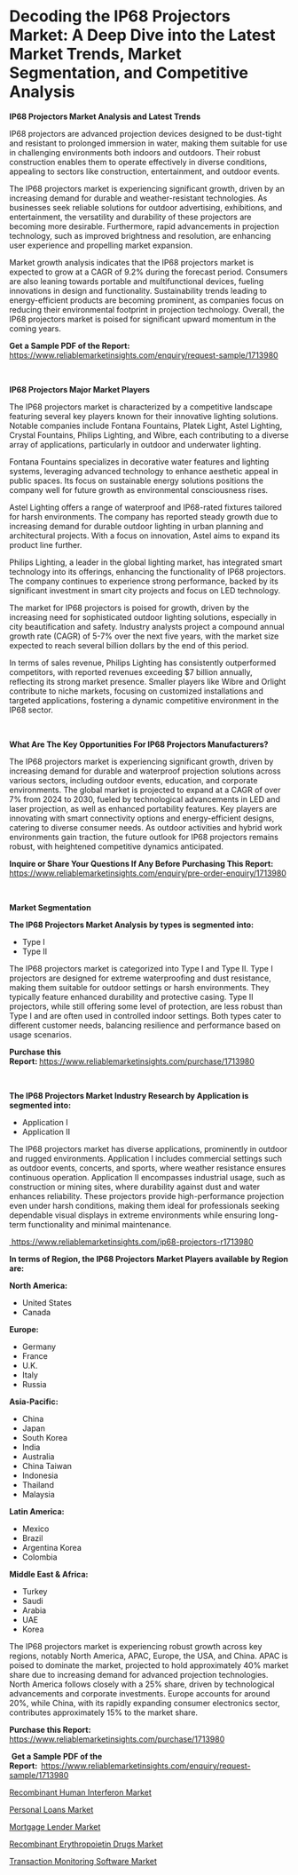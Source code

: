 <p><h1>Decoding the IP68 Projectors Market: A Deep Dive into the Latest Market Trends, Market Segmentation, and Competitive Analysis</h1></p><p><strong>IP68 Projectors Market Analysis and Latest Trends</strong></p>
<p><p>IP68 projectors are advanced projection devices designed to be dust-tight and resistant to prolonged immersion in water, making them suitable for use in challenging environments both indoors and outdoors. Their robust construction enables them to operate effectively in diverse conditions, appealing to sectors like construction, entertainment, and outdoor events.</p><p>The IP68 projectors market is experiencing significant growth, driven by an increasing demand for durable and weather-resistant technologies. As businesses seek reliable solutions for outdoor advertising, exhibitions, and entertainment, the versatility and durability of these projectors are becoming more desirable. Furthermore, rapid advancements in projection technology, such as improved brightness and resolution, are enhancing user experience and propelling market expansion.</p><p>Market growth analysis indicates that the IP68 projectors market is expected to grow at a CAGR of 9.2% during the forecast period. Consumers are also leaning towards portable and multifunctional devices, fueling innovations in design and functionality. Sustainability trends leading to energy-efficient products are becoming prominent, as companies focus on reducing their environmental footprint in projection technology. Overall, the IP68 projectors market is poised for significant upward momentum in the coming years.</p></p>
<p><strong>Get a Sample PDF of the Report:&nbsp;</strong> <a href="https://www.reliablemarketinsights.com/enquiry/request-sample/1713980?utm_campaign=1559&utm_medium=2&utm_source=Github&utm_content=ia&utm_term=22102024&utm_id=ip68-projectors">https://www.reliablemarketinsights.com/enquiry/request-sample/1713980</a></p>
<p>&nbsp;</p>
<p><strong>IP68 Projectors Major Market Players</strong></p>
<p><p>The IP68 projectors market is characterized by a competitive landscape featuring several key players known for their innovative lighting solutions. Notable companies include Fontana Fountains, Platek Light, Astel Lighting, Crystal Fountains, Philips Lighting, and Wibre, each contributing to a diverse array of applications, particularly in outdoor and underwater lighting.</p><p>Fontana Fountains specializes in decorative water features and lighting systems, leveraging advanced technology to enhance aesthetic appeal in public spaces. Its focus on sustainable energy solutions positions the company well for future growth as environmental consciousness rises.</p><p>Astel Lighting offers a range of waterproof and IP68-rated fixtures tailored for harsh environments. The company has reported steady growth due to increasing demand for durable outdoor lighting in urban planning and architectural projects. With a focus on innovation, Astel aims to expand its product line further.</p><p>Philips Lighting, a leader in the global lighting market, has integrated smart technology into its offerings, enhancing the functionality of IP68 projectors. The company continues to experience strong performance, backed by its significant investment in smart city projects and focus on LED technology.</p><p>The market for IP68 projectors is poised for growth, driven by the increasing need for sophisticated outdoor lighting solutions, especially in city beautification and safety. Industry analysts project a compound annual growth rate (CAGR) of 5-7% over the next five years, with the market size expected to reach several billion dollars by the end of this period.</p><p>In terms of sales revenue, Philips Lighting has consistently outperformed competitors, with reported revenues exceeding $7 billion annually, reflecting its strong market presence. Smaller players like Wibre and Orlight contribute to niche markets, focusing on customized installations and targeted applications, fostering a dynamic competitive environment in the IP68 sector.</p></p>
<p>&nbsp;</p>
<p><strong>What Are The Key Opportunities For IP68 Projectors Manufacturers?</strong></p>
<p><p>The IP68 projectors market is experiencing significant growth, driven by increasing demand for durable and waterproof projection solutions across various sectors, including outdoor events, education, and corporate environments. The global market is projected to expand at a CAGR of over 7% from 2024 to 2030, fueled by technological advancements in LED and laser projection, as well as enhanced portability features. Key players are innovating with smart connectivity options and energy-efficient designs, catering to diverse consumer needs. As outdoor activities and hybrid work environments gain traction, the future outlook for IP68 projectors remains robust, with heightened competitive dynamics anticipated.</p></p>
<p><strong>Inquire or Share Your Questions If Any Before Purchasing This Report:</strong> <a href="https://www.reliablemarketinsights.com/enquiry/pre-order-enquiry/1713980?utm_campaign=1559&utm_medium=2&utm_source=Github&utm_content=ia&utm_term=22102024&utm_id=ip68-projectors">https://www.reliablemarketinsights.com/enquiry/pre-order-enquiry/1713980</a></p>
<p>&nbsp;</p>
<p><strong>Market Segmentation</strong></p>
<p><strong>The IP68 Projectors Market Analysis by types is segmented into:</strong></p>
<p><ul><li>Type I</li><li>Type II</li></ul></p>
<p><p>The IP68 projectors market is categorized into Type I and Type II. Type I projectors are designed for extreme waterproofing and dust resistance, making them suitable for outdoor settings or harsh environments. They typically feature enhanced durability and protective casing. Type II projectors, while still offering some level of protection, are less robust than Type I and are often used in controlled indoor settings. Both types cater to different customer needs, balancing resilience and performance based on usage scenarios.</p></p>
<p><strong>Purchase this Report:&nbsp;</strong><a href="https://www.reliablemarketinsights.com/purchase/1713980?utm_campaign=1559&utm_medium=2&utm_source=Github&utm_content=ia&utm_term=22102024&utm_id=ip68-projectors">https://www.reliablemarketinsights.com/purchase/1713980</a></p>
<p>&nbsp;</p>
<p><strong>The IP68 Projectors Market Industry Research by Application is segmented into:</strong></p>
<p><ul><li>Application I</li><li>Application II</li></ul></p>
<p><p>The IP68 projectors market has diverse applications, prominently in outdoor and rugged environments. Application I includes commercial settings such as outdoor events, concerts, and sports, where weather resistance ensures continuous operation. Application II encompasses industrial usage, such as construction or mining sites, where durability against dust and water enhances reliability. These projectors provide high-performance projection even under harsh conditions, making them ideal for professionals seeking dependable visual displays in extreme environments while ensuring long-term functionality and minimal maintenance.</p></p>
<p><a href="https://www.reliablemarketinsights.com/ip68-projectors-r1713980?utm_campaign=1559&utm_medium=2&utm_source=Github&utm_content=ia&utm_term=22102024&utm_id=ip68-projectors">&nbsp;https://www.reliablemarketinsights.com/ip68-projectors-r1713980</a></p>
<p><strong>In terms of Region, the IP68 Projectors Market Players available by Region are:</strong></p>
<p>
    <p> <strong> North America: </strong>
        <ul>
            <li>United States</li>
            <li>Canada</li>
        </ul>
        </p> 
    <p> <strong> Europe: </strong>
        <ul>
            <li>Germany</li>
            <li>France</li>
            <li>U.K.</li>
            <li>Italy</li>
            <li>Russia</li>
        </ul>
        </p> 
    <p> <strong> Asia-Pacific: </strong>
        <ul>
            <li>China</li>
            <li>Japan</li>
            <li>South Korea</li>
            <li>India</li>
            <li>Australia</li>
            <li>China Taiwan</li>
            <li>Indonesia</li>
            <li>Thailand</li>
            <li>Malaysia</li>
        </ul>
        </p> 
    <p> <strong> Latin America: </strong>
        <ul>
            <li>Mexico</li>
            <li>Brazil</li>
            <li>Argentina Korea</li>
            <li>Colombia</li>
        </ul>
        </p> 
    <p> <strong> Middle East & Africa: </strong>
        <ul>
            <li>Turkey</li>
            <li>Saudi</li>
            <li>Arabia</li>
            <li>UAE</li>
            <li>Korea</li>
        </ul>
    </p>
    </p>
<p><p>The IP68 projectors market is experiencing robust growth across key regions, notably North America, APAC, Europe, the USA, and China. APAC is poised to dominate the market, projected to hold approximately 40% market share due to increasing demand for advanced projection technologies. North America follows closely with a 25% share, driven by technological advancements and corporate investments. Europe accounts for around 20%, while China, with its rapidly expanding consumer electronics sector, contributes approximately 15% to the market share.</p></p>
<p><strong>Purchase this Report: </strong><a href="https://www.reliablemarketinsights.com/purchase/1713980?utm_campaign=1559&utm_medium=2&utm_source=Github&utm_content=ia&utm_term=22102024&utm_id=ip68-projectors">https://www.reliablemarketinsights.com/purchase/1713980</a></p>
<p>&nbsp;<strong>Get a Sample PDF of the Report:&nbsp;&nbsp;</strong><a href="https://www.reliablemarketinsights.com/enquiry/request-sample/1713980?utm_campaign=1559&utm_medium=2&utm_source=Github&utm_content=ia&utm_term=22102024&utm_id=ip68-projectors">https://www.reliablemarketinsights.com/enquiry/request-sample/1713980</a></p>
<p><strong></strong></p>
<p><p><a href="https://www.linkedin.com/pulse/exploring-recombinant-human-interferon-market-dynamics-global-bi7vc?utm_campaign=1559&utm_medium=2&utm_source=Github&utm_content=ia&utm_term=22102024&utm_id=ip68-projectors">Recombinant Human Interferon Market</a></p><p><a href="https://www.linkedin.com/pulse/personal-loans-revenue-growth-report-2024-2031-intelligence-hive-ovqpc?utm_campaign=1559&utm_medium=2&utm_source=Github&utm_content=ia&utm_term=22102024&utm_id=ip68-projectors">Personal Loans Market</a></p><p><a href="https://www.linkedin.com/pulse/surfing-mortgage-lender-wave-riding-market-currents-yao4c?utm_campaign=1559&utm_medium=2&utm_source=Github&utm_content=ia&utm_term=22102024&utm_id=ip68-projectors">Mortgage Lender Market</a></p><p><a href="https://www.linkedin.com/pulse/recombinant-erythropoietin-drugs-market-global-trends-forecast-j63uc?utm_campaign=1559&utm_medium=2&utm_source=Github&utm_content=ia&utm_term=22102024&utm_id=ip68-projectors">Recombinant Erythropoietin Drugs Market</a></p><p><a href="https://www.linkedin.com/pulse/exploring-transaction-monitoring-software-market-dynamics-tkbbc?utm_campaign=1559&utm_medium=2&utm_source=Github&utm_content=ia&utm_term=22102024&utm_id=ip68-projectors">Transaction Monitoring Software Market</a></p></p>